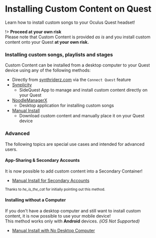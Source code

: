 # Installing Custom Content on Quest

Learn how to install custom songs to your Oculus Quest headset!

!> **Proceed at your own risk**  
Please note that Custom Content is provided _as is_ and you install custom content onto your Quest **at your own risk.**

### Installing custom songs, playlists and stages

Custom Content can be installed from a desktop computer to your Quest device using any of the following methods:

- Directly from [synthriderz.com](https://synthriderz.com/beatmaps/downloader) via the `Connect Quest` feature
- [Synplicity](https://sidequestvr.com/app/38872/synplicity)
    - SideQuest App to manage and install custom content directly on your Quest
- [NoodleManagerX](https://github.com/tommaier123/NoodleManagerX/releases)
    - Desktop application for installing custom songs
- [Manual Install](/installing-custom-content/quest/manual/)
    - Download custom content and manually place it on your Quest device

### Advanced

The following topics are special use cases and intended for advanced users.

#### App-Sharing & Secondary Accounts

It is now possible to add custom content into a Secondary Container!

- [Manual Install for Secondary Accounts](/installing-custom-content/quest/manual-install-secondary-account/)

<sub>Thanks to <em>he_is_the_cat</em> for initially pointing out this method.</sub>

#### Installing without a Computer

If you don't have a desktop computer and still want to install custom content, it is now possible to use your mobile device!  
This method works only with **Android** devices. _(iOS Not Supported)_

- [Manual Install with No Desktop Computer](/installing-custom-content/quest/manual-install-mobile-device/)
